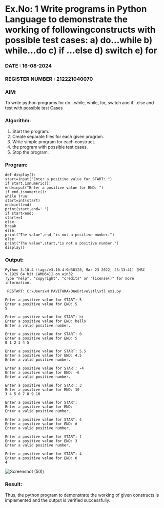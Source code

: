 # Ex.No: 1 Write programs in Python Language to demonstrate the working of followingconstructs with possible test cases: a) do…while b) while…do c) if …else d) switch e) for 

### DATE : 16-08-2024                                                                           
### REGISTER NUMBER : 212221040070

### AIM:  
To write python programs for do…while, while, for, switch and if…else and test with possible test 
Cases 
 
### Algorithm:
1. Start the program.
2. Create separate files for each given program.
3. Write simple program for each construct.
4.  the program with possible test cases.
5. Stop the program.
### Program:
``` 
def display():
start=input("Enter a positive value for START: ")
if start.isnumeric():
end=input("Enter a positive value for END: ")
if end.isnumeric():
while True:
start=int(start)
end=int(end)
print(start,end=' ')
if start<end:
start+=1
else:
break
else:
print("The value",end,"is not a positive number.")
else:
print("The value",start,"is not a positive number.")
display()
```


### Output:
```
Python 3.10.4 (tags/v3.10.4:9d38120, Mar 23 2022, 23:13:41) [MSC v.1929 64 bit (AMD64)] on win32
Type "help", "copyright", "credits" or "license()" for more information.

 RESTART: C:\Users\M PAVITHRA\OneDrive\stl\stl ex1.py
 
Enter a positive value for START: 5
Enter a positive value for END: 5
5 

Enter a positive value for START: hi
Enter a positive value for END: hello
Enter a valid positive number.

Enter a positive value for START: 0
Enter a positive value for END: 5
0 1 2 3 4 5 

Enter a positive value for START: 5.5
Enter a positive value for END: 4.5
Enter a valid positive number.

Enter a positive value for START: -4
Enter a positive value for END: -6
Enter a valid positive number.

Enter a positive value for START: 3
Enter a positive value for END: 10
3 4 5 6 7 8 9 10 

Enter a positive value for START: 
Enter a positive value for END: 
Enter a valid positive number.
 
Enter a positive value for START: 4
Enter a positive value for END: #
Enter a valid positive number.

Enter a positive value for START: l
Enter a positive value for END: 3
Enter a valid positive number.

Enter a positive value for START: 4
Enter a positive value for END: 0
4 
```

![Screenshot (50)](https://github.com/user-attachments/assets/50d9c787-e5ca-47e2-afdb-1a1860e2e622))

### Result:
Thus, the python program to demonstrate the working of given constructs is implemented and the output is verified successfully.


